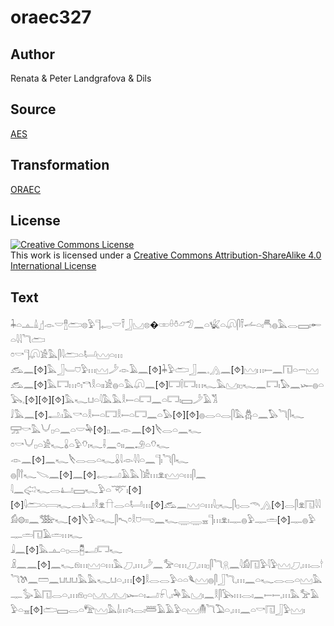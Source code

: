 # oraec327

## Author

Renata & Peter Landgrafova & Dils

## Source

[AES](https://github.com/simondschweitzer/aes)

## Transformation

[ORAEC](https://oraec.github.io/)

## License

<a rel="license" href="http://creativecommons.org/licenses/by-sa/4.0/"><img alt="Creative Commons License" style="border-width:0" src="https://i.creativecommons.org/l/by-sa/4.0/88x31.png" /></a><br />This work is licensed under a <a rel="license" href="http://creativecommons.org/licenses/by-sa/4.0/">Creative Commons Attribution-ShareAlike 4.0 International License</a>

## Text

𓇓𓏏𓊵𓏙𓊨𓁹𓎟𓊽𓂧𓊖𓅱𓊹𓉻𓎟𓍋𓃀𓈋𓊖�𓏒𓏐𓏊𓃿𓅿𓈖𓏏𓆤𓏏𓋨𓋴𓍋𓌡𓏏𓏤𓄪𓐍𓅓𓂋𓈙𓏤𓄡𓏏𓇋𓇋𓆓𓂧<br>
𓏌𓎡𓊹𓋨𓀀𓅓𓋴𓇋𓂧𓏏𓂡𓈉𓏏𓏥<br>
𓃹𓈖[⯑]𓅓𓃀𓄑𓈞𓅱𓏥𓈉𓌳𓁹𓄿𓈖[⯑]𓇓𓅱𓂧𓃀𓈖𓈒𓂻𓈖[⯑]𓈉𓏥𓍿𓈖𓉔𓏏𓌒𓈉<br>
𓃹𓈖[⯑]𓅓𓉐𓏥𓏌𓏤𓎔𓎛𓏏𓏤𓏤𓀀𓐍𓏏𓅓𓋨𓈖[⯑]𓉐𓌉𓉐𓏥𓆑𓅓𓈋𓏤𓊪𓆑𓈖𓉐𓏤𓅃𓈖𓆱𓐍𓏏𓅂𓈒[⯑][⯑][⯑]𓅓𓆑𓂓𓏏𓇋𓅓𓅓𓎛𓍿𓏏𓉐𓈖𓏏𓉐𓏤𓈙𓌳𓄿𓀢<br>
𓄙𓅓𓈖[⯑]𓂢𓏤𓅓𓎡𓏏𓎛𓍿𓏏𓉐𓎛𓍿𓏏𓉐𓈖𓏏𓅃[⯑][⯑]𓐍𓂋𓏏𓂋𓋴𓅓𓆣𓏏𓈖𓅃𓆓𓋴𓆑<br>
𓈝𓎡𓅓𓄋𓊪𓏏𓈖𓏏𓎟𓅆[⯑]𓊪𓈖𓁹𓈖[⯑]𓌸𓂋𓏏𓈖𓆑<br>
𓏌𓎡𓄋𓊪𓏏𓀀𓆑𓏇𓏏𓅱𓄣𓏤𓆑𓌢𓈖𓏌𓏤𓏤𓈖𓄂𓏏𓄣𓆑<br>
𓁹𓈖[⯑]𓈖𓆑𓌸𓂋𓂋𓏏𓆑𓏇𓇋𓁹𓇋𓇋𓏏𓈖𓊹𓏤𓆓𓋴𓆑<br>
𓐍𓋴𓍙𓆑𓌫𓈖[⯑]𓈖[⯑]𓉻𓂝𓄿𓅓𓌙𓀀𓏥𓁷𓏤𓈉𓏏𓏥𓋴𓈖<br>
𓇋𓈖𓅾𓆑𓂋𓂞𓈙𓆑𓅱𓏏𓄅𓏤[⯑][⯑]𓇋𓂧𓏏𓇯𓆑𓂋𓂞𓎛𓁷𓎅𓂋𓏏𓂡𓏥[⯑]𓃹𓈖𓈉𓏏𓏥𓇋𓊪𓆑𓋴𓊪𓂋𓄭𓂻[⯑]𓂋𓋴𓁷𓉔𓇋𓇋𓀁𓊗𓏤𓏤𓈖𓅢𓆑[⯑]𓌸𓅱𓏏𓆑𓋴𓍇𓏌𓎛𓈞𓂸𓈖𓆑𓇾𓇾𓈇𓊹𓏥𓁷𓏤𓊃𓐍𓅱𓊃𓏛[⯑]𓊃𓐍𓅱𓊃𓏛𓉔𓄿𓏛𓏥𓆑<br>
𓇍𓈖[⯑]𓅓𓊵𓏏𓊪𓂋𓉥𓂝𓉐𓆑<br>
𓏎𓈖𓈖[⯑]𓈖𓆑𓁶𓏥𓈉𓏏𓏥𓅓𓈔𓈒𓏥𓌳𓈖𓅡𓏏𓏥𓈔𓈒𓏥𓊪𓋴𓆓𓇶𓈖𓇋𓀁𓉔𓅱𓇋𓅱𓈉𓈔𓈒𓏥𓂋𓎗𓆓𓌗𓈖𓏠𓈖𓂓𓂓𓂓𓅓𓅓𓆑𓂓𓏏𓈒𓏥[⯑]𓎛𓂋𓂋𓅱𓏏𓏏𓆰𓈉𓐍𓋴𓃀𓆓𓈒𓏥𓈖𓏏𓆑𓂋𓂋𓏏𓈉𓅓𓊃𓅭𓄿𓉔𓂋𓏏𓈒𓏥𓁶𓊪𓏏𓈋𓈋𓈋𓆱𓏏𓏤𓂝𓍯𓈒𓏤𓅆𓅓𓈋𓏤𓈖𓎛𓋴𓅂𓏥𓂋𓏤𓈖𓍿𓍿𓈒𓏥𓅓𓅡𓄿𓅱𓏏𓈇[⯑]𓂧𓈙𓂋𓏏𓅟𓈉𓅓𓌃𓏥𓏌𓏤𓂋𓏤𓆷𓄿𓄿𓅱𓏏𓈉𓄟𓆓𓅐𓏏𓈒𓏥𓈖𓏏𓎡𓉔𓃀𓅱𓈉𓏤<br>
